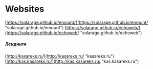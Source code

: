 
# Websites

[https://solarage.github.io/emount/](https://solarage.github.io/emount/ "solarage.github.io/emount")
[https://solarage.github.io/echoweb/](https://solarage.github.io/echoweb/ "solarage.github.io/echoweb")



##### Лендинги
[http://kasareks.ru/](http://kasareks.ru/ "kasareks.ru")
[http://kas.kasareks.ru/](http://kas.kasareks.ru/ "kas.kasareks.ru")
